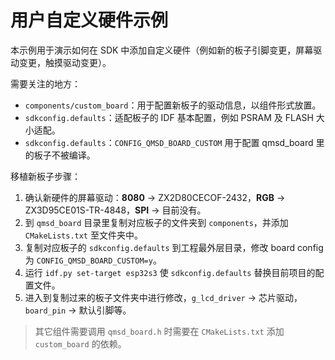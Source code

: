 # 用户自定义硬件示例

本示例用于演示如何在 SDK 中添加自定义硬件（例如新的板子引脚变更，屏幕驱动变更，触摸驱动变更）。

需要关注的地方：

- `components/custom_board`：用于配置新板子的驱动信息，以组件形式放置。
- `sdkconfig.defaults`：适配板子的 IDF 基本配置，例如 PSRAM 及 FLASH 大小适配。
- `sdkconfig.defaults`：`CONFIG_QMSD_BOARD_CUSTOM` 用于配置 qmsd_board 里的板子不被编译。

移植新板子步骤：

1. 确认新硬件的屏幕驱动：**8080** -> ZX2D80CECOF-2432，**RGB** -> ZX3D95CE01S-TR-4848，**SPI** -> 目前没有。
2. 到 `qmsd_board` 目录里复制对应板子的文件夹到 `components`，并添加 `CMakeLists.txt` 至文件夹中。
3. 复制对应板子的 `sdkconfig.defaults` 到工程最外层目录，修改 board config 为 `CONFIG_QMSD_BOARD_CUSTOM=y`。
4. 运行 `idf.py set-target esp32s3` 使 `sdkconfig.defaults` 替换目前项目的配置文件。
5. 进入到复制过来的板子文件夹中进行修改，`g_lcd_driver` -> 芯片驱动，`board_pin` -> 默认引脚等。

> 其它组件需要调用 `qmsd_board.h` 时需要在 `CMakeLists.txt` 添加 `custom_board` 的依赖。
